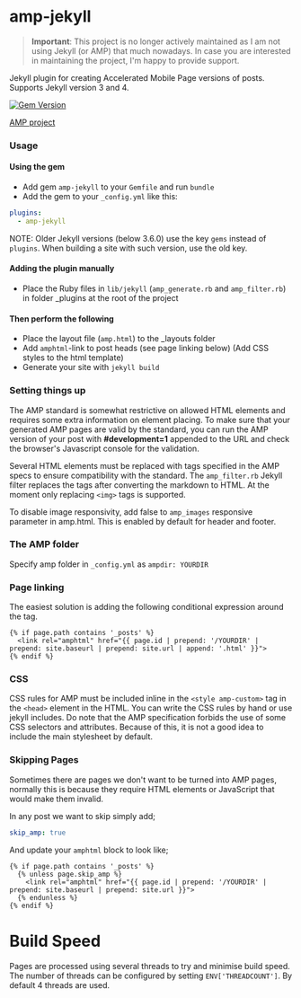 # amp-jekyll

> **Important**: This project is no longer actively maintained as I am not using Jekyll (or AMP) that much nowadays. In case you are interested in maintaining the project, I'm happy to provide support.

Jekyll plugin for creating Accelerated Mobile Page versions of posts. Supports Jekyll version 3 and 4.

[![Gem Version](https://img.shields.io/gem/v/amp-jekyll.svg)](https://rubygems.org/gems/amp-jekyll)

[AMP project](https://www.ampproject.org/)

### Usage

#### Using the gem
- Add gem `amp-jekyll` to your `Gemfile` and run `bundle`
- Add the gem to your `_config.yml` like this:

```yml
plugins:
  - amp-jekyll
```

NOTE: Older Jekyll versions (below 3.6.0) use the key `gems` instead of `plugins`. When building a site with such version, use the old key.

#### Adding the plugin manually
- Place the Ruby files in `lib/jekyll` (`amp_generate.rb` and `amp_filter.rb`) in folder _plugins at the root of the project


#### Then perform the following
- Place the layout file (`amp.html`) to the _layouts folder
- Add `amphtml`-link to post heads (see page linking below)
(Add CSS styles to the html template)
- Generate your site with `jekyll build`

### Setting things up

The AMP standard is somewhat restrictive on allowed HTML elements and requires some extra information on element placing. To make sure that your generated AMP pages are valid by the standard, you can run the AMP version of your post with **#development=1** appended to the URL and check the browser's Javascript console for the validation.

Several HTML elements must be replaced with tags specified in the AMP specs to ensure compatibility with the standard. The `amp_filter.rb` Jekyll filter replaces the tags after converting the markdown to HTML. At the moment only replacing `<img>` tags is supported.

To disable image responsivity, add false to `amp_images` responsive parameter in amp.html. This is enabled by default for header and footer.

### The AMP folder
Specify amp folder in `_config.yml` as `ampdir: YOURDIR`

### Page linking
The easiest solution is adding the following conditional expression around the tag.

```
{% if page.path contains '_posts' %}
  <link rel="amphtml" href="{{ page.id | prepend: '/YOURDIR' | prepend: site.baseurl | prepend: site.url | append: '.html' }}">
{% endif %}
```

### CSS
CSS rules for AMP must be included inline in the `<style amp-custom>` tag in the `<head>` element in the HTML. You can write the CSS rules by hand or use jekyll includes. Do note that the AMP specification forbids the use of some CSS selectors and attributes. Because of this, it is not a good idea to include the main stylesheet by default.

### Skipping Pages

Sometimes there are pages we don't want to be turned into AMP pages, normally this is because they require HTML elements or JavaScript that would make them invalid.

In any post we want to skip simply add;

```yml
skip_amp: true
```

And update your `amphtml` block to look like;

```
{% if page.path contains '_posts' %}
  {% unless page.skip_amp %}
    <link rel="amphtml" href="{{ page.id | prepend: '/YOURDIR' | prepend: site.baseurl | prepend: site.url }}">
  {% endunless %}
{% endif %}
```

# Build Speed

Pages are processed using several threads to try and minimise build speed. The number of threads can be configured by setting `ENV['THREADCOUNT']`. By default 4 threads are used.
